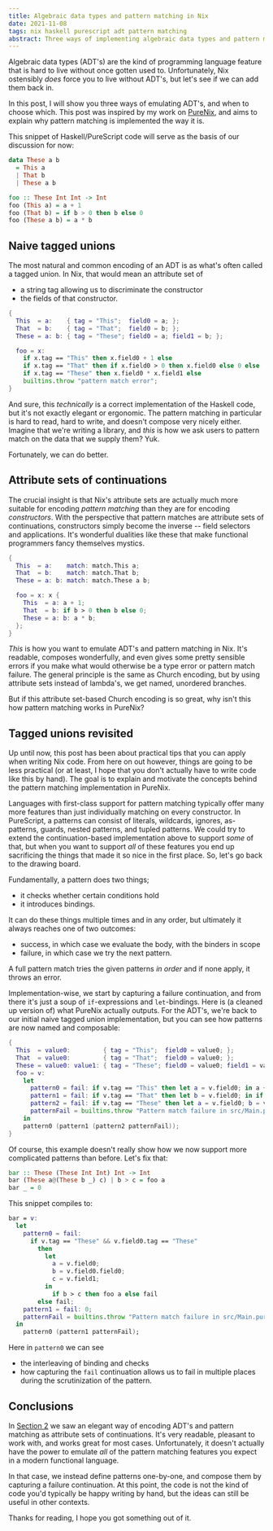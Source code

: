 ```yaml
---
title: Algebraic data types and pattern matching in Nix
date: 2021-11-08
tags: nix haskell purescript adt pattern matching
abstract: Three ways of implementing algebraic data types and pattern matching in Nix, and when to choose which.
---
```


Algebraic data types (ADT's) are the kind of programming language feature that is hard to live without once gotten used to.
Unfortunately, Nix ostensibly _does_ force you to live without ADT's, but let's see if we can add them back in.

In this post, I will show you three ways of emulating ADT's, and when to choose which.
This post was inspired by my work on [PureNix](https://github.com/purenix-org/purenix), and aims to explain why pattern matching is implemented the way it is.

This snippet of Haskell/PureScript code will serve as the basis of our discussion for now:
```haskell
data These a b
  = This a
  | That b
  | These a b

foo :: These Int Int -> Int
foo (This a) = a + 1
foo (That b) = if b > 0 then b else 0
foo (These a b) = a * b
```

## Naive tagged unions

The most natural and common encoding of an ADT is as what's often called a tagged union.
In Nix, that would mean an attribute set of

- a string tag allowing us to discriminate the constructor
- the fields of that constructor.

```nix
{
  This  = a:    { tag = "This";  field0 = a; };
  That  = b:    { tag = "That";  field0 = b; };
  These = a: b: { tag = "These"; field0 = a; field1 = b; };

  foo = x:
    if x.tag == "This" then x.field0 + 1 else
    if x.tag == "That" then if x.field0 > 0 then x.field0 else 0 else
    if x.tag == "These" then x.field0 * x.field1 else
    builtins.throw "pattern match error";
}
```

And sure, this _technically_ is a correct implementation of the Haskell code, but it's not exactly elegant or ergonomic.
The pattern matching in particular is hard to read, hard to write, and doesn't compose very nicely either.
Imagine that we're writing a library, and _this_ is how we ask users to pattern match on the data that we supply them? Yuk.

Fortunately, we can do better.

## Attribute sets of continuations

The crucial insight is that Nix's attribute sets are actually much more suitable for encoding _pattern matching_ than they are for encoding _constructors_.
With the perspective that pattern matches are attribute sets of continuations, constructors simply become the inverse -- field selectors and applications.
It's wonderful dualities like these that make functional programmers fancy themselves mystics.

```nix
{
  This  = a:    match: match.This a;
  That  = b:    match: match.That b;
  These = a: b: match: match.These a b;

  foo = x: x {
    This  = a: a + 1;
    That  = b: if b > 0 then b else 0;
    These = a: b: a * b;
  };
}
```

_This_ is how you want to emulate ADT's and pattern matching in Nix.
It's readable, composes wonderfully, and even gives some pretty sensible errors if you make what would otherwise be a type error or pattern match failure.
The general principle is the same as Church encoding, but by using attribute sets instead of lambda's, we get named, unordered branches.

But if this attribute set-based Church encoding is so great, why isn't this how pattern matching works in PureNix?

## Tagged unions revisited

Up until now, this post has been about practical tips that you can apply when writing Nix code.
From here on out however, things are going to be less practical (or at least, I hope that you don't actually have to write code like this by hand).
The goal is to explain and motivate the concepts behind the pattern matching implementation in PureNix.

Languages with first-class support for pattern matching typically offer many more features than just individually matching on every constructor.
In PureScript, a patterns can consist of literals, wildcards, ignores, as-patterns, guards, nested patterns, and tupled patterns.
We could try to extend the continuation-based implementation above to support _some_ of that, but when you want to support _all_ of these features you end up sacrificing the things that made it so nice in the first place.
So, let's go back to the drawing board.

Fundamentally, a pattern does two things;

- it checks whether certain conditions hold
- it introduces bindings.

It can do these things multiple times and in any order, but ultimately it always reaches one of two outcomes:

- success, in which case we evaluate the body, with the binders in scope
- failure, in which case we try the next pattern.

A full pattern match tries the given patterns _in order_ and if none apply, it throws an error.

Implementation-wise, we start by capturing a failure continuation, and from there it's just a soup of `if`-expressions and `let`-bindings.
Here is (a cleaned up version of) what PureNix actually outputs.
For the ADT's, we're back to our initial naive tagged union implementation, but you can see how patterns are now named and composable:

```nix
{
  This  = value0:         { tag = "This";  field0 = value0; };
  That  = value0:         { tag = "That";  field0 = value0; };
  These = value0: value1: { tag = "These"; field0 = value0; field1 = value1; };
  foo = v:
    let
      pattern0 = fail: if v.tag == "This" then let a = v.field0; in a + 1 else fail;
      pattern1 = fail: if v.tag == "That" then let b = v.field0; in if b > 0 then b else 0 else fail;
      pattern2 = fail: if v.tag == "These" then let a = v.field0; b = v.field1; in a * b else fail;
      patternFail = builtins.throw "Pattern match failure in src/Main.purs at 16:1 - 16:28";
    in
    pattern0 (pattern1 (pattern2 patternFail));
}
```

Of course, this example doesn't really show how we now support more complicated patterns than before.
Let's fix that:

```haskell
bar :: These (These Int Int) Int -> Int
bar (These a@(These b _) c) | b > c = foo a
bar _ = 0
```

This snippet compiles to:

```nix
bar = v: 
  let
    pattern0 = fail: 
      if v.tag == "These" && v.field0.tag == "These"
        then 
          let
            a = v.field0;
            b = v.field0.field0;
            c = v.field1;
          in
            if b > c then foo a else fail
        else fail;
    pattern1 = fail: 0;
    patternFail = builtins.throw "Pattern match failure in src/Main.purs at 21:1 - 21:40";
  in
    pattern0 (pattern1 patternFail);
```

Here in `pattern0` we can see

- the interleaving of binding and checks
- how capturing the `fail` continuation allows us to fail in multiple places during the scrutinization of the pattern.

## Conclusions

In [Section 2](#attribute-sets-of-continuations) we saw an elegant way of encoding ADT's and pattern matching as attribute sets of continuations.
It's very readable, pleasant to work with, and works great for most cases.
Unfortunately, it doesn't actually have the power to emulate _all_ of the pattern matching features you expect in a modern functional language.

In that case, we instead define patterns one-by-one, and compose them by capturing a failure continuation.
At this point, the code is not the kind of code you'd typically be happy writing by hand, but the ideas can still be useful in other contexts.

Thanks for reading, I hope you got something out of it.
